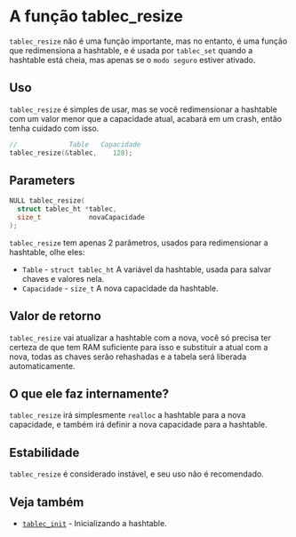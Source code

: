 # A função tablec_resize

`tablec_resize` não é uma função importante, mas no entanto, é uma função que redimensiona a hashtable, e é usada por `tablec_set` quando a hashtable está cheia, mas apenas se o `modo seguro` estiver ativado.

## Uso

`tablec_resize` é simples de usar, mas se você redimensionar a hashtable com um valor menor que a capacidade atual, acabará em um crash, então tenha cuidado com isso.

```c
//             Table   Capacidade 
tablec_resize(&tablec,    128);
```

## Parameters

```c
NULL tablec_resize(
  struct tablec_ht *tablec,
  size_t            novaCapacidade
);
```

`tablec_resize` tem apenas 2 parâmetros, usados para redimensionar a hashtable, olhe eles:

*  `Table`      - `struct tablec_ht` A variável da hashtable, usada para salvar chaves e valores nela.
*  `Capacidade` - `size_t`           A nova capacidade da hashtable.

## Valor de retorno

`tablec_resize` vai atualizar a hashtable com a nova, você só precisa ter certeza de que tem RAM suficiente para isso e substituir a atual com a nova, todas as chaves serão rehashadas e a tabela será liberada automaticamente.

## O que ele faz internamente?

`tablec_resize` irá simplesmente `realloc` a hashtable para a nova capacidade, e também irá definir a nova capacidade para a hashtable.

## Estabilidade

`tablec_resize` é considerado instável, e seu uso não é recomendado.

## Veja também

*  [`tablec_init`](tablec_init.md) - Inicializando a hashtable.
